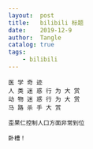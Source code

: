 ```yaml
---
layout:  post
title:   bilibili 标题
date:    2019-12-9
author:  Tangle
catalog: true
tags:
    - bilibili
---
```


```
医 学 奇 迹
人 类 迷 惑 行 为 大 赏
动 物 迷 惑 行 为 大 赏
马 路 杀 手 大 赏
```

```
歪果仁控制人口方面非常到位
```

```
卧槽！
```
